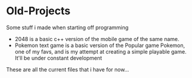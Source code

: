# Old-Projects
Some stuff i made when starting off programming <br>

- 2048 is a basic c++ version of the mobile game of the same name.<br>
- Pokemon text game is a basic version of the Popular game Pokemon, one of my favs, and is my attempt at creating a simple playable game. It'll be under constant development

These are all the current files that i have for now...
